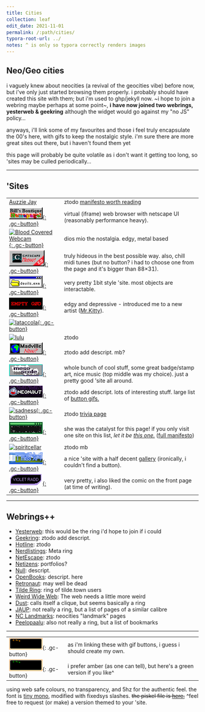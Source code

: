 ```yaml
---
title: Cities
collection: leaf
edit_date: 2021-11-01
permalink: /:path/cities/
typora-root-url: ../
notes: ^ is only so typora correctly renders images
---
```

## Neo/Geo cities

i vaguely knew about neocities (a revival of the geocities vibe) before now, but i've only just started browsing them properly. i probably should have created this site with them; but i'm used to ghp/jekyll now. ~i hope to join a webring maybe perhaps at some point~, **i have now joined two webrings, yesterweb & geekring** although the widget would go against my "no JS" policy…

anyways, i'll link some of my favourites and those i feel truly encapsulate the 00's here, with gifs to keep the nostalgic style. i'm sure there are  more great sites out there, but i haven't found them yet

this page will probably be quite volatile as i don't want it getting too long, so 'sites may be culled periodically…

---

## 'Sites

|  |  |
|---|---|
| [Auzzie Jay](https://auzziejay.com/) | ztodo [manifesto worth reading](https://auzziejay.com/goodbye/) |
| [![Bill's World](/assets/images/web/cities/bills-world.gif){: .gc-button}](https://billsworld.neocities.org/) | virtual (iframe) web browser with netscape UI (reasonably performance heavy). |
| [![Blood Covered Webcam](ztodo){: .gc-button}](https://bloodcoveredwebcam.neocities.org/) | dios mio the nostalgia. edgy, metal based |
| [![Cameron's World](/assets/images/web/cities/cams-world.png){: .gc-button}](https://www.cameronsworld.net/) | truly hideous in the best possible way. also, chill midi tunes (but no button? i had to choose one from the page and it's bigger than 88×31). |
| [![devils.exe](/assets/images/web/cities/devils.gif){: .gc-button}](https://devils.neocities.org/) | very pretty 1bit style 'site. most objects are interactable. |
| [![EMPTY GØD](/assets/images/web/cities/empty-god.gif){: .gc-button}](https://emptygod.neocities.org/) | edgy and depressive - introduced me to a new artist ([Mr.Kitty](https://emptygod.neocities.org/mrkitty.html)). |
| [![lataccola](ztodo){: .gc-button}](https://lataccola.neocities.org/) |  |
| [![lulu](ztodo)](https://lu.tiny-universes.net/index2.html) | ztodo |
| [![madville](/assets/images/web/cities/madville.gif){: .gc-button}](https://madville.neocities.org/) | ztodo add descript. mb? |
| [![meso](/assets/images/web/cities/meso.gif){: .gc-button}](https://mesoscale.neocities.org//) | whole bunch of cool stuff, some great badge/stamp art, nice music (top middle was my choice). just a pretty good 'site all around. |
| [![Neonauticon](/assets/images/web/cities/neonaut.png){: .gc-button}](https://neonaut.neocities.org/) | ztodo add descript. lots of interesting stuff. large list of [button gifs.](https://neonaut.neocities.org/cyber/88x31.html) |
| [![sadness](ztodo){: .gc-button}](https://rainy.gay/) | ztodo [trivia page](https://rainy.gay/trivia.html) |
| [![sadness](/assets/images/web/cities/sadness.gif){: .gc-button}](https://sadgrl.online/about/) | she was the catalyst for this page! if you only visit one site on this list, _let it be [this one.](https://sadgrl.online/newoldweb/surftheweb.html)_ ([full manifesto](https://sadgrl.online/newoldweb/manifesto_full.html)) |
| [![spiritcellar](ztodo)](https://spiritcellar.neocities.org/links.html) | ztodo mb |
| [![Quartz OSC Chip](/assets/images/web/cities/quartz-osc.gif){: .gc-button}](https://quartzosc-chip.neocities.org/) | a nice 'site with a half decent [gallery](https://quartzosc-chip.neocities.org/gallery.html) (ironically, i couldn't find a button). |
| [![violet radd](/assets/images/web/cities/violet-radd.gif){: .gc-button}](https://violetradd.com/) | very pretty, i also liked the comic on the front page (at time of writing). |

---

## Webrings++

* [Yesterweb](https://yesterweb.neocities.org/webring/): this would be the ring i'd hope to join if i could
* [Geekring](http://geekring.net/site/6/frameset): ztodo add descript. 
* [Hotline](https://hotlinewebring.club/): ztodo
* [Nerdlistings](https://nerdlistings.info/): Meta ring
* [NetEscape](https://netescape.xyz/): ztodo
* [Netizens](https://netizensring.link/): portfolios?
* [Null](https://nuthead.neocities.org/ring/): descript.
* [OpenBooks](https://openbooks.neocities.org/webring.html): descript. here
* [Retronaut](https://webring.dinhe.net/): may well be dead
* [Tilde Ring](https://tilde.town/~eeeeeta/ring/join.html): ring of tilde.town users
* [Weird Wide Web](https://weirdwidewebring.net/): The web needs a little more weird
* [Dust](https://dust.kuchiki.net/members.php): calls itself a clique, but seems basically a ring
* [JAUP](https://www.geocities.ws/jaup/jaup.htm): not really a ring, but a list of pages of a similar calibre
* [NC Landmarks](https://neo-neighborhoods.neocities.org/geocities/features/landmark/): neocities "landmark" pages
* [Peelopaalu](https://peelopaalu.neocities.org/index.html): also not really a ring, but a list of bookmarks

---

|                                                              |                                                              |
| ------------------------------------------------------------ | ------------------------------------------------------------ |
| ![Zeus' Button](/stadt/assets/images/buttons/zeus-term.gif){: .gc-button} | as i'm linking these with gif buttons, i guess i should create my own. |
| ![Zeus' Button green version](/stadt/assets/images/buttons/zeus-term-green.gif){: .gc-button} | i prefer amber (as one can tell), but here's a green version if you like^ |

using web safe colours, no transparency, and 5hz for the authentic feel. the font is [tiny mono](/other/fonts#various-pixelfonts), modified with fixedsys slashes. <s>the piskel file is [here](/assets/images/web/cities/button.piskel),</s> ^feel free to request (or make) a version themed to your 'site.



<!-- ztodo add: -->

<!-- https://nothingman.neocities.org/ -->

<!-- https://liminal-librarian.com/ -->

<!-- https://dxcccii.neocities.org/home.html -->

<!-- just for the pretty buttons: -->

<!-- https://ocean-waves.xyz/ -->



